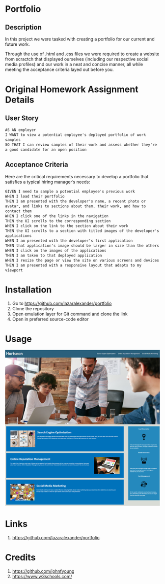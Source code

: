 # Portfolio

## Description

In this project we were tasked with creating a portfolio for our current and future work.

Through the use of .html and .css files we were required to create a website from scractch that displayed ourselves (including our respective social media profiles) and our work in a neat and concise manner, all while meeting the acceptance criteria layed out before you.

# Original Homework Assignment Details

## User Story

```
AS AN employer
I WANT to view a potential employee's deployed portfolio of work samples
SO THAT I can review samples of their work and assess whether they're a good candidate for an open position
```

## Acceptance Criteria

Here are the critical requirements necessary to develop a portfolio that satisfies a typical hiring manager’s needs:

```
GIVEN I need to sample a potential employee's previous work
WHEN I load their portfolio
THEN I am presented with the developer's name, a recent photo or avatar, and links to sections about them, their work, and how to contact them
WHEN I click one of the links in the navigation
THEN the UI scrolls to the corresponding section
WHEN I click on the link to the section about their work
THEN the UI scrolls to a section with titled images of the developer's applications
WHEN I am presented with the developer's first application
THEN that application's image should be larger in size than the others
WHEN I click on the images of the applications
THEN I am taken to that deployed application
WHEN I resize the page or view the site on various screens and devices
THEN I am presented with a responsive layout that adapts to my viewport
```

# Installation

1. Go to https://github.com/lazaralexander/portfolio
2. Clone the repository
3. Open emulation layer for Git command and clone the link
4. Open in preferred source-code editor

# Usage

![Screenshot of Website](https://github.com/lazaralexander/semantic-markup/blob/main/assets/images/website.png "Website")

# Links

1. https://github.com/lazaralexander/portfolio

# Credits

1. https://github.com/johnfyoung
2. https://www.w3schools.com/